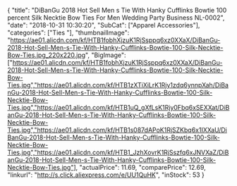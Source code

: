 {
	"title": "DiBanGu 2018 Hot Sell Men s Tie With Hanky Cufflinks Bowtie 100 percent Silk Necktie Bow Ties For Men Wedding Party Business NL-0002",
	"date": "2018-10-31 10:30:20",
	"SubCat": ["Apparel Accessories"],
	"categories": ["Ties "],
	"thumbnailImage": "https://ae01.alicdn.com/kf/HTB1fobhXjzuK1RjSsppq6xz0XXaX/DiBanGu-2018-Hot-Sell-Men-s-Tie-With-Hanky-Cufflinks-Bowtie-100-Silk-Necktie-Bow-Ties.jpg_220x220.jpg",
	"BigImage": ["https://ae01.alicdn.com/kf/HTB1fobhXjzuK1RjSsppq6xz0XXaX/DiBanGu-2018-Hot-Sell-Men-s-Tie-With-Hanky-Cufflinks-Bowtie-100-Silk-Necktie-Bow-Ties.jpg","https://ae01.alicdn.com/kf/HTB1zXTiXiLrK1Rjy1zdq6ynnpXah/DiBanGu-2018-Hot-Sell-Men-s-Tie-With-Hanky-Cufflinks-Bowtie-100-Silk-Necktie-Bow-Ties.jpg","https://ae01.alicdn.com/kf/HTB1uQ_gXfLsK1Rjy0Fbq6xSEXXat/DiBanGu-2018-Hot-Sell-Men-s-Tie-With-Hanky-Cufflinks-Bowtie-100-Silk-Necktie-Bow-Ties.jpg","https://ae01.alicdn.com/kf/HTB1s087dAPoK1RjSZKbq6x1IXXaU/DiBanGu-2018-Hot-Sell-Men-s-Tie-With-Hanky-Cufflinks-Bowtie-100-Silk-Necktie-Bow-Ties.jpg","https://ae01.alicdn.com/kf/HTB1_JzhXovrK1RjSszfq6xJNVXaZ/DiBanGu-2018-Hot-Sell-Men-s-Tie-With-Hanky-Cufflinks-Bowtie-100-Silk-Necktie-Bow-Ties.jpg"],
	"actualPrice": 11.69,
	"comparePrice": 12.69,
	"linkurl": "http://s.click.aliexpress.com/e/UU1QuHK",
	"inStock": 53
}
